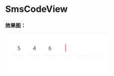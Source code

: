 # SmsCodeView

### 效果图：
![效果图](https://github.com/qiangxi/SmsCodeView/blob/master/art/%E6%95%88%E6%9E%9C%E5%9B%BE.png?raw=true)

